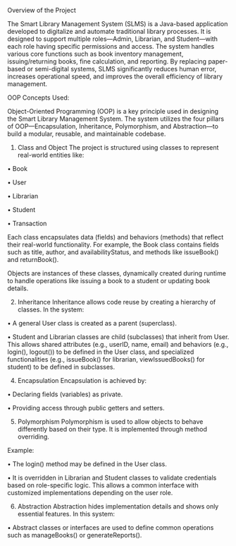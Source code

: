 Overview of the Project 	

The Smart Library Management System (SLMS) is a Java-based application developed to digitalize and automate traditional library processes. It is designed to support multiple roles—Admin, Librarian, and Student—with each role having specific permissions and access. The system handles various core functions such as book inventory management, issuing/returning books, fine calculation, and reporting. By replacing paper-based or semi-digital systems, SLMS significantly reduces human error, increases operational speed, and improves the overall efficiency of library management.

OOP Concepts Used:

Object-Oriented Programming (OOP) is a key principle used in designing the Smart Library Management System. The system utilizes the four pillars of OOP—Encapsulation, Inheritance, Polymorphism, and Abstraction—to build a modular, reusable, and maintainable codebase.

1. Class and Object
The project is structured using classes to represent real-world entities like:

•
Book

•
User

•
Librarian

•
Student

•
Transaction

Each class encapsulates data (fields) and behaviors (methods) that reflect their real-world functionality. For example, the Book class contains fields such as title, author, and availabilityStatus, and methods like issueBook() and returnBook().

Objects are instances of these classes, dynamically created during runtime to handle operations like issuing a book to a student or updating book details.

2. Inheritance
Inheritance allows code reuse by creating a hierarchy of classes. In the system:

•
A general User class is created as a parent (superclass).

•
Student and Librarian classes are child (subclasses) that inherit from User.
This allows shared attributes (e.g., userID, name, email) and behaviors (e.g., login(), logout()) to be defined in the User class, and specialized functionalities (e.g., issueBook() for librarian, viewIssuedBooks() for student) to be defined in subclasses.

4. Encapsulation
Encapsulation is achieved by:

•
Declaring fields (variables) as private.

•
Providing access through public getters and setters.

5. Polymorphism
Polymorphism is used to allow objects to behave differently based on their type. It is implemented through method overriding.

Example:

•
The login() method may be defined in the User class.

•
It is overridden in Librarian and Student classes to validate credentials based on role-specific logic.
This allows a common interface with customized implementations depending on the user role.

6. Abstraction
Abstraction hides implementation details and shows only essential features. In this system:

•
Abstract classes or interfaces are used to define common operations such as manageBooks() or generateReports().
